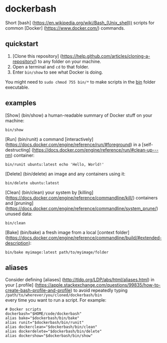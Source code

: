 # dockerbash

Short
[bash]
(https://en.wikipedia.org/wiki/Bash_(Unix_shell))
scripts for common
[Docker]
(https://www.docker.com/)
commands.

## quickstart

1. [Clone this repository]
(https://help.github.com/articles/cloning-a-repository/)
to any folder on your machine.
2. Open a terminal and `cd` to that folder.
3. Enter `bin/show` to see what Docker is doing.

You might need to 
`sudo chmod 755 bin/*`
to make scripts in the [bin](bin) folder executable.

## examples

[Show]
(bin/show)
a human-readable summary of Docker stuff on your machine:

    bin/show

[Run]
(bin/runit)
a command
[interactively]
(https://docs.docker.com/engine/reference/run/#foreground)
in a
[self-destructing]
(https://docs.docker.com/engine/reference/run/#clean-up---rm)
container:

    bin/runit ubuntu:latest echo 'Hello, World!'

[Delete]
(bin/delete)
an image and any containers using it:

    bin/delete ubuntu:latest

[Clean]
(bin/clean)
your system by
[killing]
(https://docs.docker.com/engine/reference/commandline/kill/)
containers and
[pruning]
(https://docs.docker.com/engine/reference/commandline/system_prune/)
unused data:

    bin/clean

[Bake]
(bin/bake)
a fresh image from a local 
[context folder]
(https://docs.docker.com/engine/reference/commandline/build/#extended-description):

    bin/bake myimage:latest path/to/myimage/folder

## aliases

Consider defining
[aliases]
(http://tldp.org/LDP/abs/html/aliases.html)
in your
[.profile]
(https://apple.stackexchange.com/questions/99835/how-to-create-bash-profile-and-profile)
to avoid repeatedly typing  
`/path/to/wherever/you/cloned/dockerbash/bin`  
every time you want to run a script. For example:

```
# Docker scripts
dockerbash="$HOME/code/dockerbash"
alias bake="$dockerbash/bin/bake"
alias runit="$dockerbash/bin/runit"
alias dockerclean="$dockerbash/bin/clean"
alias dockerdelete="$dockerbash/bin/delete"
alias dockershow="$dockerbash/bin/show"
```
